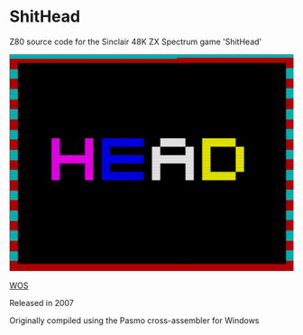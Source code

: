 # ShitHead
Z80 source code for the Sinclair 48K ZX Spectrum game 'ShitHead'

![](Release/shithead_loader.gif)

[WOS](https://worldofspectrum.org/archive/software/games/shithead-simon-laszcz)

Released in 2007

Originally compiled using the Pasmo cross-assembler for Windows
